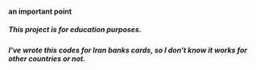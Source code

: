 #### an important point
##### This project is for education purposes.
##### I've wrote this codes for Iran banks cards, so I don't know it works for other countries or not.
